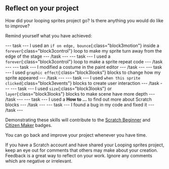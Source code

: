 ## Reflect on your project

How did your looping sprites project go? Is there anything you would do like to improve? 

Remind yourself what you have achieved:

--- task ---
I used an `if on edge, bounce`{:class="block3motion"} inside a `forever`{:class="block3control"} loop to make my sprite turn away from the edge of the stage
--- /task ---
--- task ---
I used a `forever`{:class="block3control"} loop to make a sprite repeat code 
--- /task ---
--- task ---
I modified a costume in the paint editor
--- /task ---
--- task ---
I used `graphic effect`{:class="block3looks"} blocks to change how my sprite appeared
--- /task ---
--- task ---
I used `when this sprite clicked`{:class="block3events"} blocks to create user interaction
--- /task ---
--- task ---
I used `size`{:class="block3looks"} or `layer`{:class="block3looks"} blocks to make scene have more depth
--- /task ---
--- task ---
I used a **How to ...** to find out more about Scratch blocks
--- /task ---
--- task ---
I found a bug in my code and fixed it
--- /task ---

Demonstrating these skills will contribute to the [Scratch Beginner]() and [Citizen Maker]() badges. 

You can go back and improve your project whenever you have time. 

If you have a Scratch account and have shared your Looping sprites project, keep an eye out for comments that others may make about your creation. Feedback is a great way to reflect on your work. Ignore any comments which are negative or irrelevant.

